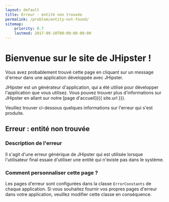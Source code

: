 ```yaml
---
layout: default
title: Erreur - entité non trouvée
permalink: /problem/entity-not-found/
sitemap:
    priority: 0.7
    lastmod: 2017-09-10T00:00:00-00:00
---
```


# <i class="fa fa-map-signs"></i> Bienvenue sur le site de JHipster !

Vous avez probablement trouvé cette page en cliquant sur un message d'erreur dans une application développée avec JHipster.

JHipster est un générateur d'application, qui a été utilisé pour développer l'application que vous utilisez. Vous pouvez trouver plus d'informations sur JHipster en allant sur notre [page d'accueil]({{ site.url }}).

Veuillez trouver ci-dessous quelques informations sur l'erreur qui s'est produite.

## <i class="fa fa-warning"></i> Erreur : entité non trouvée

### Description de l'erreur

Il s'agit d'une erreur générique de JHipster qui est utilisée lorsque l'utilisateur final essaie d'utiliser une entité qui n'existe pas dans le système.

### Comment personnaliser cette page ?

Les pages d'erreur sont configurées dans la classe `ErrorConstants` de chaque application. Si vous souhaitez fournir vos propres pages d'erreur dans votre application, veuillez modifier cette classe en conséquence.

<br><br><br><br><br><br><br><br><br><br><br><br><br>